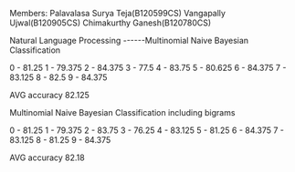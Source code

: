 
Members: Palavalasa Surya Teja(B120599CS) 
Vangapally Ujwal(B120905CS) 
Chimakurthy Ganesh(B120780CS)

Natural Language Processing ------Multinomial Naive Bayesian Classification

0 - 81.25
1 - 79.375
2 - 84.375
3 - 77.5
4 - 83.75
5 - 80.625
6 - 84.375
7 - 83.125
8 - 82.5
9 - 84.375

AVG accuracy 82.125

 
Multinomial Naive Bayesian Classification including bigrams

0 - 81.25
1 - 79.375
2 - 83.75
3 - 76.25
4 - 83.125
5 - 81.25
6 - 84.375
7 - 83.125
8 - 81.25
9 - 84.375


AVG accuracy 82.18
